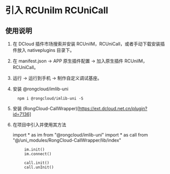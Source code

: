 
# 引入 RCUniIm  RCUniCall 
## 使用说明

1. 在 DCloud 插件市场搜索并安装 RCUniIM，RCUniCall，或者手动下载安装插件放入 nativeplugins 目录下。

2. 在 manifest.json -> APP 原生插件配置 -> 加入原生插件 RCUniIM，RCUniCall。

3. 运行 -> 运行到手机 -> 制作自定义调试基座。

4. 安装 @rongcloud/imlib-uni
   ```
     npm i @rongcloud/imlib-uni -S 
   ```
5. 安装 (RongCloud-CallWrapper)[https://ext.dcloud.net.cn/plugin?id=7136]

6. 在项目中引入并使用其方法 
   
   import * as im from "@rongcloud/imlib-uni" 
   import * as call from "@/uni_modules/RongCloud-CallWrapper/lib/index"
   ```
        im.init()
        im.connect()
   ```
   ```
        call.init()
        call.unInit()
   ```




